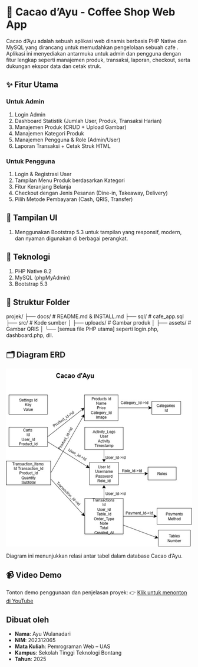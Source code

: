 #                                 🍵 Cacao d’Ayu - Coffee Shop Web App

Cacao d’Ayu adalah sebuah aplikasi web dinamis berbasis PHP Native dan MySQL yang dirancang untuk memudahkan pengelolaan sebuah cafe . Aplikasi ini menyediakan antarmuka untuk admin dan pengguna dengan fitur lengkap seperti manajemen produk, transaksi, laporan, checkout, serta dukungan ekspor data dan cetak struk.

## ✨ Fitur Utama
### Untuk Admin
1. Login Admin
2. Dashboard Statistik (Jumlah User, Produk, Transaksi Harian)
3. Manajemen Produk (CRUD + Upload Gambar)
4. Manajemen Kategori Produk
5. Manajemen Pengguna & Role (Admin/User)
6. Laporan Transaksi + Cetak Struk HTML
### Untuk Pengguna
1. Login & Registrasi User
2. Tampilan Menu Produk berdasarkan Kategori
3. Fitur Keranjang Belanja
4. Checkout dengan Jenis Pesanan (Dine-in, Takeaway, Delivery)
5. Pilih Metode Pembayaran (Cash, QRIS, Transfer)

## 🎨 Tampilan UI
1. Menggunakan Bootstrap 5.3 untuk tampilan yang responsif, modern, dan nyaman digunakan di berbagai perangkat.


## 🔗 Teknologi
1. PHP Native 8.2
2. MySQL (phpMyAdmin)
3. Bootstrap 5.3

## 📄 Struktur Folder
projek/
├── docs/               # README.md & INSTALL.md
├── sql/                # cafe_app.sql
├── src/                # Kode sumber
│   ├── uploads/        # Gambar produk
│   ├── assets/         # Gambar QRIS
│   └── [semua file PHP utama] seperti login.php, dashboard.php, dll.

## 🗂️ Diagram ERD

![ERD Diagram](docs/ERD_Cacao.jpg)

Diagram ini menunjukkan relasi antar tabel dalam database Cacao d’Ayu.

## 📹 Video Demo
Tonton demo penggunaan dan penjelasan proyek:
👉 [Klik untuk menonton di YouTube](https://youtu.be/sznGOmBTK8M?si=GbPN8_vovJHUQoEW)

## Dibuat oleh
- **Nama**: Ayu Wulanadari
- **NIM**: 202312065
- **Mata Kuliah**: Pemrograman Web – UAS
- **Kampus**: Sekolah Tinggi Teknologi Bontang
- **Tahun**: 2025

